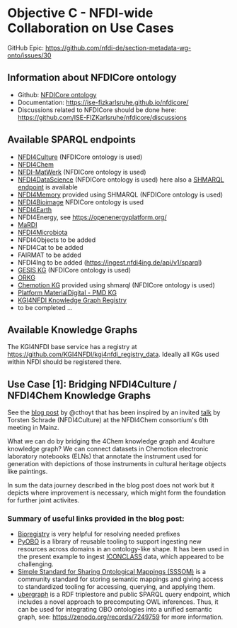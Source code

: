 # Objective C - NFDI-wide Collaboration on Use Cases

GitHub Epic: https://github.com/nfdi-de/section-metadata-wg-onto/issues/30

## Information about NFDICore ontology
- Github: [NFDICore ontology](https://github.com/ISE-FIZKarlsruhe/nfdicore)
- Documentation: https://ise-fizkarlsruhe.github.io/nfdicore/
- Discussions related to NFDICore should be done here: https://github.com/ISE-FIZKarlsruhe/nfdicore/discussions

## Available SPARQL endpoints

- [NFDI4Culture](https://nfdi4culture.de/sparql) (NFDICore ontology is used)
- [NFDI4Chem](https://search.nfdi4chem.de/sparql)
- [NFDI-MatWerk](https://nfdi.fiz-karlsruhe.de/matwerk/shmarql/) (NFDICore
  ontology is used)
- [NFDI4DataScience](https://nfdi.fiz-karlsruhe.de/4ds/sparql) (NFDICore
  ontology is used) here also a
  [SHMARQL endpoint](https://nfdi.fiz-karlsruhe.de/4ds/shmarql) is available
- [NFDI4Memory](https://nfdi.fiz-karlsruhe.de/4memory/shmarql/) provided using
  SHMARQL (NFDICore ontology is used)
- [NFDI4Bioimage](https://kg.nfdi4bioimage.de/#/) NFDICore ontology is used
- [NFDI4Earth](https://sparql.knowledgehub.nfdi4earth.de/)
- NFDI4Energy, see https://openenergyplatform.org/
- [MaRDI](https://query.portal.mardi4nfdi.de/)
- [NFDI4Microbiota](https://nfdi4microbiota.de/services/sparql_query/)
- NFDI4Objects to be added
- NFDI4Cat to be added
- FAIRMAT to be added
- NFDI4Ing to be added (https://ingest.nfdi4ing.de/api/v1/sparql)
- [GESIS KG](https://data.gesis.org/gesiskg/sparql) (NFDICore ontology is used)
- [ORKG](https://orkg.org/triplestore)
- [Chemotion KG](https://ditrare.ise.fiz-karlsruhe.de/chemotion-kg/shmarql/)
  provided using shmarql (NFDICore ontology is used)
- [Platform MaterialDigital - PMD KG](https://pmdkg.ise.fiz-karlsruhe.de/sparql)
- [KGI4NFDI Knowledge Graph Registry](https://kgi.services.base4nfdi.de/kg_registry/)
- to be completed ...

## Available Knowledge Graphs

The KGI4NFDI base service has a registry at https://github.com/KGI4NFDI/kgi4nfdi_registry_data.
Ideally all KGs used within NFDI should be registered there. 

## Use Case [1]: Bridging NFDI4Culture / NFDI4Chem Knowledge Graphs

See the
[blog post](https://cthoyt.com/2025/10/07/bridging-culture-and-chemistry.html)
by @cthoyt that has been inspired by an invited
[talk](https://zenodo.org/records/17127336) by Torsten Schrade (NFDI4Culture) at
the NFDI4Chem consortium's 6th meeting in Mainz.

What we can do by bridging the 4Chem knowledge graph and 4culture knowledge graph? We can connect datasets in Chemotion electronic laboratory notebooks (ELNs) that annotate the instrument used for generation with depictions of those instruments in cultural heritage objects like paintings.

In sum the data journey described in the blog post does not work but it depicts where improvement is necessary, which might form the foundation for further joint activites. 

### Summary of useful links provided in the blog post: 
- [Bioregistry](https://bioregistry.io/) is very helpful for resolving needed
  prefixes
- [PyOBO](https://github.com/biopragmatics/pyobo) is a library of reusable tooling to support ingesting new resources across domains in an ontology-like shape. It has been used in the present example to ingest [ICONCLASS](https://iconclass.org/) data, which appeared to be challenging.
- [Simple Standard for Sharing Ontological Mappings (SSSOM)](https://mapping-commons.github.io/sssom/) is a community standard for storing semantic mappings and giving access to standardized tooling for accessing, querying, and applying them.
- [ubergraph](https://github.com/INCATools/ubergraph) is a RDF triplestore and public SPARQL query endpoint, which includes a novel approach to precomputing OWL inferences. Thus, it can be used for integrating OBO ontologies into a unified semantic graph, see: https://zenodo.org/records/7249759 for more information.

  

